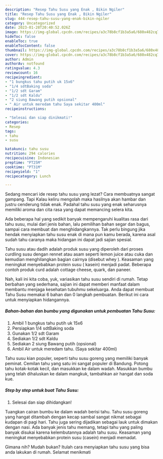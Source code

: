 ```yaml
---
description: "Resep Tahu Susu yang Enak , Bikin Ngiler"
title: "Resep Tahu Susu yang Enak , Bikin Ngiler"
slug: 444-resep-tahu-susu-yang-enak-bikin-ngiler
category: Uncategorized
date: 2023-01-28T20:40:52.026Z
image: https://img-global.cpcdn.com/recipes/a3c78b8cf1b3a5a6/680x482cq70/tahu-susu-foto-resep-utama.jpg
hideToc: false
enableToc: true
enableTocContent: false
thumbnail: https://img-global.cpcdn.com/recipes/a3c78b8cf1b3a5a6/680x482cq70/tahu-susu-foto-resep-utama.jpg
cover: https://img-global.cpcdn.com/recipes/a3c78b8cf1b3a5a6/680x482cq70/tahu-susu-foto-resep-utama.jpg
author: Admin
authorAv: notfound
ratingvalue: 4.3
reviewcount: 16
recipeingredient:
- "1 bungkus tahu putih uk 15x6"
- "1/4 sdtBaking soda"
- "1/2 sdt Garam"
- "1/2 sdt Kaldu"
- "2 siung Bawang putih opsional"
- " Air untuk meredam tahu Saya sekitar 400ml"
recipeinstructions:

- "Selesai dan siap dinikmati!"
categories:
- Resep
tags:
- tahu
- susu

katakunci: tahu susu 
nutrition: 294 calories
recipecuisine: Indonesian
preptime: "PT25M"
cooktime: "PT31M"
recipeyield: "1"
recipecategory: Lunch

---
```



Sedang mencari ide resep tahu susu yang lezat? Cara membuatnya sangat gampang. Tapi Kalau keliru mengolah maka hasilnya akan hambar dan justru cenderung tidak enak. Padahal tahu susu yang enak seharusnya memiliki aroma dan cita rasa yang dapat memancing selera kita.


Ada beberapa hal yang sedikit banyak mempengaruhi kualitas rasa dari tahu susu, mulai dari jenis bahan, lalu pemilihan bahan segar dan bagus, sampai cara membuat dan menghidangkannya. Tak perlu bingung jika hendak menyiapkan tahu susu enak di mana pun kamu berada, karena asal sudah tahu caranya maka hidangan ini dapat jadi sajian spesial.

Tahu susu atau dadih adalah produk susu yang diperoleh dari proses curdling susu dengan rennet atau asam seperti lemon juice atau cuka dan kemudian menghilangkan bagian cairnya (disebut whey ). Keasaman yang meningkat menyebabkan protein susu ( kasein) menjadi padat. Beberapa contoh produk curd adalah cottage cheese, quark, dan paneer.


Nah, kali ini kita coba, yuk, variasikan tahu susu sendiri di rumah. Tetap berbahan yang sederhana, sajian ini dapat memberi manfaat dalam membantu menjaga kesehatan tubuhmu sekeluarga. Anda dapat membuat Tahu Susu memakai 6 bahan dan 0 langkah pembuatan. Berikut ini cara untuk menyiapkan hidangannya.

<!--inarticleads1-->

##### Bahan-bahan dan bumbu yang digunakan untuk pembuatan Tahu Susu:

1. Ambil 1 bungkus tahu putih uk 15x6
1. Persiapkan 1/4 sdtBaking soda
1. Gunakan 1/2 sdt Garam
1. Sediakan 1/2 sdt Kaldu
1. Sediakan 2 siung Bawang putih (opsional)
1. Ambil  Air untuk meredam tahu. (Saya sekitar 400ml)


Tahu susu kian populer, seperti tahu susu goreng yang memiliki banyak peminat. Cemilan tahu yang satu ini sangat populer di Bandung. Potong tahu kotak-kotak kecil, dan masukkan ke dalam wadah. Masukkan bumbu yang telah dihaluskan ke dalam mangkuk, tambahkan air hangat dan soda kue. 

<!--inarticleads2-->

##### Step by step untuk buat Tahu Susu:


1. Selesai dan siap dihidangkan!

Tuangkan cairan bumbu ke dalam wadah berisi tahu. Tahu susu goreng yang hangat ditambah dengan kecap sambal sangat nikmat sebagai kudapan di pagi hari. Tahu juga sering dijadikan sebagai lauk untuk dimakan dengan nasi. Ada banyak jenis tahu memang, tetapi tahu yang paling banyak disukai karena kelembutannya adalah tahu susu. Keasaman yang meningkat menyebabkan protein susu (casein) menjadi memadat. 

Gimana nih? Mudah bukan? Itulah cara menyiapkan tahu susu yang bisa anda lakukan di rumah. Selamat menikmati
